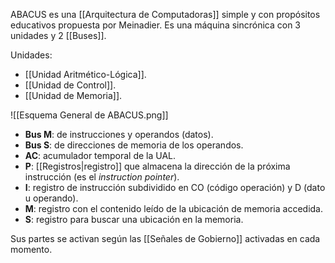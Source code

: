 ABACUS es una [[Arquitectura de Computadoras]] simple y con propósitos educativos propuesta por Meinadier. Es una máquina sincrónica con 3 unidades y 2 [[Buses]].

Unidades:

- [[Unidad Aritmético-Lógica]].
- [[Unidad de Control]].
- [[Unidad de Memoria]].

![[Esquema General de ABACUS.png]]

- **Bus M**: de instrucciones y operandos (datos).
- **Bus S**: de direcciones de memoria de los operandos.
- **AC**: acumulador temporal de la UAL.
- **P**: [[Registros|registro]] que almacena la dirección de la próxima instrucción (es el *instruction pointer*).
- **I**: registro de instrucción subdividido en CO (código operación) y D (dato u operando).
- **M**: registro con el contenido leído de la ubicación de memoria accedida.
- **S**: registro para buscar una ubicación en la memoria.

Sus partes se activan según las [[Señales de Gobierno]] activadas en cada momento.

